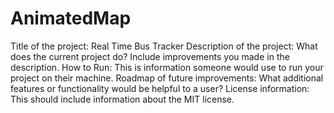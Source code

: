 # AnimatedMap

Title of the project: Real Time Bus Tracker
Description of the project: What does the current project do?  Include improvements you made in the description. 
How to Run: This is information someone would use to run your project on their machine.
Roadmap of future improvements: What additional features or functionality would be helpful to a user? 
License information: This should include information about the MIT license. 
